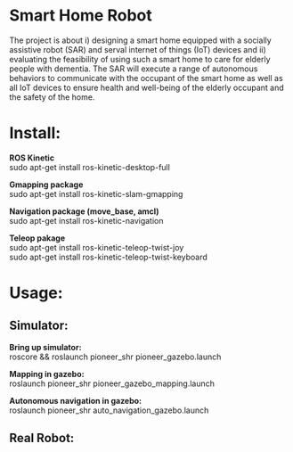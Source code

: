 # Smart Home Robot
The project is about i) designing a smart home equipped with a socially assistive robot (SAR) and serval
internet of things (IoT) devices and ii) evaluating the feasibility of using such a smart home to care for
elderly people with dementia. The SAR will execute a range of autonomous behaviors to communicate
with the occupant of the smart home as well as all IoT devices to ensure health and well-being of the
elderly occupant and the safety of the home. 

# Install:
**ROS Kinetic**  
sudo apt-get install ros-kinetic-desktop-full

**Gmapping package**  
sudo apt-get install ros-kinetic-slam-gmapping

**Navigation package (move_base, amcl)**  
sudo apt-get install ros-kinetic-navigation

**Teleop pakage**  
sudo apt-get install ros-kinetic-teleop-twist-joy  
sudo apt-get install ros-kinetic-teleop-twist-keyboard  

# Usage:

## Simulator:
**Bring up simulator:**  
roscore && roslaunch pioneer_shr pioneer_gazebo.launch

**Mapping in gazebo:**  
roslaunch pioneer_shr pioneer_gazebo_mapping.launch

**Autonomous navigation in gazebo:**  
roslaunch pioneer_shr auto_navigation_gazebo.launch

## Real Robot:
